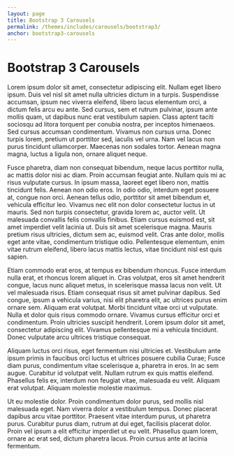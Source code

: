 ```yaml
---
layout: page
title: Bootstrap 3 Carousels
permalink: /themes/includes/carousels/bootstrap3/
anchor: bootstrap3-carousels
---
```

# Bootstrap 3 Carousels

Lorem ipsum dolor sit amet, consectetur adipiscing elit. Nullam eget libero ipsum. Duis vel nisl sit amet nulla ultricies dictum in a turpis. Suspendisse accumsan, ipsum nec viverra eleifend, libero lacus elementum orci, a dictum felis arcu eu ante. Sed cursus, sem et rutrum pulvinar, ipsum ante mollis quam, ut dapibus nunc erat vestibulum sapien. Class aptent taciti sociosqu ad litora torquent per conubia nostra, per inceptos himenaeos. Sed cursus accumsan condimentum. Vivamus non cursus urna. Donec turpis lorem, pretium ut porttitor sed, iaculis vel urna. Nam vel lacus non purus tincidunt ullamcorper. Maecenas non sodales tortor. Aenean magna magna, luctus a ligula non, ornare aliquet neque.

Fusce pharetra, diam non consequat bibendum, neque lacus porttitor nulla, ac mattis dolor nisi ac diam. Proin accumsan feugiat ante. Nullam quis mi ac risus vulputate cursus. In ipsum massa, laoreet eget libero non, mattis tincidunt felis. Aenean non odio eros. In odio odio, interdum eget posuere at, congue non orci. Aenean tellus odio, porttitor sit amet bibendum et, vehicula efficitur leo. Vivamus nec elit non dolor consectetur luctus in ut mauris. Sed non turpis consectetur, gravida lorem ac, auctor velit. Ut malesuada convallis felis convallis finibus. Etiam cursus euismod est, sit amet imperdiet velit lacinia ut. Duis sit amet scelerisque magna. Mauris pretium risus ultricies, dictum sem ac, euismod velit. Cras ante dolor, mollis eget ante vitae, condimentum tristique odio. Pellentesque elementum, enim vitae rutrum eleifend, libero lacus mattis lectus, vitae tincidunt nisl est quis sapien.

Etiam commodo erat eros, at tempus ex bibendum rhoncus. Fusce interdum nulla erat, et rhoncus lorem aliquet in. Cras volutpat, eros sit amet hendrerit congue, lacus nunc aliquet metus, in scelerisque massa lacus non velit. Ut vel malesuada risus. Etiam consequat risus sit amet pulvinar dapibus. Sed congue, ipsum a vehicula varius, nisi elit pharetra elit, ac ultrices purus enim ornare sem. Aliquam erat volutpat. Morbi tincidunt vitae orci ut vulputate. Nulla et dolor quis risus commodo ornare. Vivamus cursus efficitur orci et condimentum. Proin ultricies suscipit hendrerit. Lorem ipsum dolor sit amet, consectetur adipiscing elit. Vivamus pellentesque mi a vehicula tincidunt. Donec vulputate arcu ultrices tristique consequat.

Aliquam luctus orci risus, eget fermentum nisi ultricies et. Vestibulum ante ipsum primis in faucibus orci luctus et ultrices posuere cubilia Curae; Fusce diam purus, condimentum vitae scelerisque a, pharetra in eros. In ac sem augue. Curabitur id volutpat velit. Nullam rutrum ex quis mattis eleifend. Phasellus felis ex, interdum non feugiat vitae, malesuada eu velit. Aliquam erat volutpat. Aliquam molestie molestie maximus.

Ut eu molestie dolor. Proin condimentum dolor purus, sed mollis nisl malesuada eget. Nam viverra dolor a vestibulum tempus. Donec placerat dapibus arcu vitae porttitor. Praesent vitae interdum purus, ut pharetra purus. Curabitur purus diam, rutrum at dui eget, facilisis placerat dolor. Proin vel ipsum a elit efficitur imperdiet ut eu velit. Phasellus quam lorem, ornare ac erat sed, dictum pharetra lacus. Proin cursus ante at lacinia fermentum.
